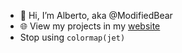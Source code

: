 * :wave: Hi, I’m Alberto, aka @ModifiedBear
* :globe_with_meridians: View my projects in my [website](https://biestro.github.io/)
* Stop using `colormap(jet)`
